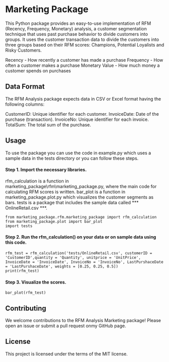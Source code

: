 # Marketing Package

This Python package provides an easy-to-use implementation of RFM (Recency, Frequency, Monetary) analysis, a customer segmentation technique that uses past purchase behavior to divide customers into groups. It uses the customer transaction data to  divide the customers into three groups based on their RFM scores: Champions, Potential Loyalists and Risky Customers.

Recency - How recently a customer has made a purchase
Frequency - How often a customer makes a purchase
Monetary Value - How much money a customer spends on purchases


## Data Format

The RFM Analysis package expects data in CSV or Excel format having the following columns:

CustomerID: Unique identifier for each customer.
InvoiceDate: Date of the purchase (transaction).
InvoiceNo: Unique identifier for each invoice.
TotalSum: The total sum of the purchase.

## Usage 

To use the package you can use the code in example.py which uses a sample data in the tests directory or you can follow these steps.

#### Step 1. Import the necessary libraries.
rfm_calculation is a function in marketing_package\rfm\marketing_package.py, where the main code for calculating RFM scores is written.
bar_plot is a function in marketing_package.plot.py which visualizes the customer segments as bars.
tests is a package that includes the sample data called *** OnlineRetail.csv ***.

```
from marketing_package.rfm.marketing_package import rfm_calculation
from marketing_package.plot import bar_plot
import tests

```
#### Step 2. Run the rfm_calculation() on your data or on sample data using this code.

```
rfm_test = rfm_calculation('tests/OnlineRetail.csv', customerID = 'CustomerID',quantity = 'Quantity', unitprice = 'UnitPrice', InvoiceDate = 'InvoiceDate', InvoiceNo = 'InvoiceNo', LastPurshaceDate = 'LastPurshaceDate', weights = [0.25, 0.25, 0.5])
print(rfm_test)

```

#### Step 3. Visualize the scores.

```
bar_plot(rfm_test)
```



## Contributing
We welcome contributions to the RFM Analysis Marketing package! Please open an issue or submit a pull request onmy GitHub page.

## License
This project is licensed under the terms of the MIT license.